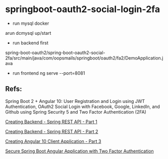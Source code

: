 # springboot-oauth2-social-login-2fa


- run mysql docker

arun dcmysql up/start

- run backend first

spring-boot-oauth2/spring-boot-oauth2-social-2fa/src/main/java/com/oopsmails/springboot/oauth2/fa2/DemoApplication.java

- run frontend 
ng serve --port=8081

## Refs:

Spring Boot 2 + Angular 10: User Registration and Login using JWT Authentication, OAuth2 Social Login with Facebook, Google, LinkedIn, and Github using Spring Security 5 and Two Factor Authentication (2FA)

[Creating Backend - Spring REST API - Part 1](https://www.javachinna.com/spring-boot-angular-two-factor-authentication/)

[Creating Backend - Spring REST API - Part 2](https://www.javachinna.com/2020/10/23/spring-boot-angular-10-user-registration-oauth2-social-login-part-2/)

[Creating Angular 10 Client Application - Part 3](https://www.javachinna.com/2020/10/28/spring-boot-angular-10-user-registration-oauth2-social-login-part-3/)

[Secure Spring Boot Angular Application with Two Factor Authentication](https://www.javachinna.com/spring-boot-angular-two-factor-authentication/)

